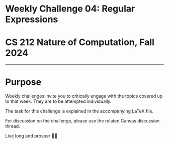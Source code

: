 # Weekly Challenge 04: Regular Expressions
# CS 212 Nature of Computation, Fall 2024
***

# Purpose

Weekly challenges invite you to critically engage with the topics covered up to that week. They are to be attempted individually.

The task for this challenge is explained in the accompanying LaTeX file.

For discussion on the challenge, please use the related Canvas discussion thread.

Live long and prosper 🖖🏽
